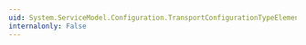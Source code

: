 ```yaml
---
uid: System.ServiceModel.Configuration.TransportConfigurationTypeElement.TransportConfigurationType
internalonly: False
---
```

